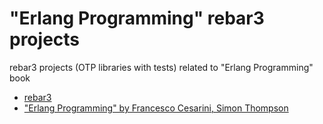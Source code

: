 # "Erlang Programming" rebar3 projects
rebar3 projects (OTP libraries with tests) related to "Erlang Programming" book

- [rebar3](http://rebar3.org/)
- ["Erlang Programming" by Francesco Cesarini, Simon Thompson](https://www.oreilly.com/library/view/erlang-programming/9780596803940/)
